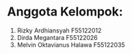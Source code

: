 # Anggota Kelompok:
1. Rizky Ardhiansyah F55122012 <br>
2. Dirda Megantara F55122026 <br>
3. Melvin Oktavianus Halawa F55122035 <br>
